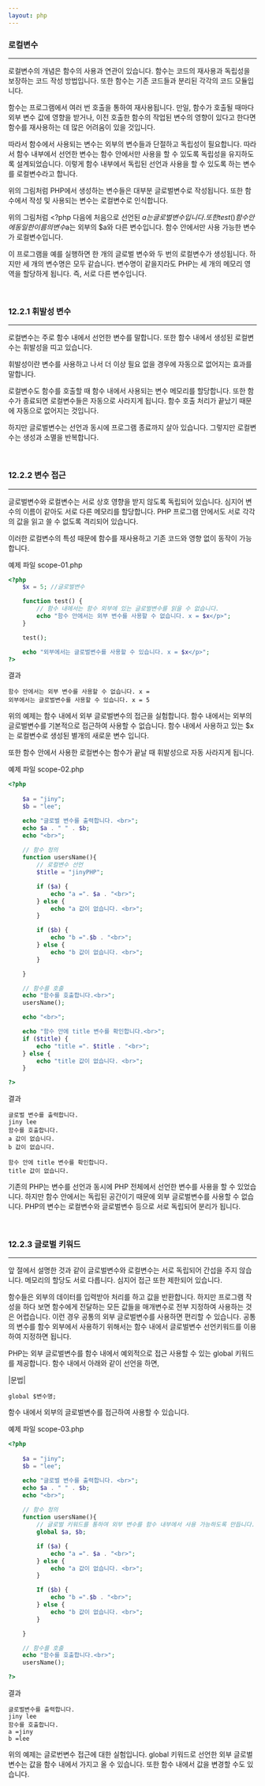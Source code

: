 ```yaml
---
layout: php
---
```

### 로컬변수
<hr>

로컬변수의 개념은 함수의 사용과 연관이 있습니다. 함수는 코드의 재사용과 독립성을 보장하는 코드 작성 방법입니다. 또한 함수는 기존 코드들과 분리된 각각의 코드 모듈입니다.  

함수는 프로그램에서 여러 번 호출을 통하여 재사용됩니다. 만일, 함수가 호출될 때마다 외부 변수 값에 영향을 받거나, 이전 호출한 함수의 작업된 변수의 영향이 있다고 한다면 함수를 재사용하는 데 많은 어려움이 있을 것입니다.  

따라서 함수에서 사용되는 변수는 외부의 변수들과 단절하고 독립성이 필요합니다. 따라서 함수 내부에서 선언한 변수는 함수 안에서만 사용을 할 수 있도록 독립성을 유지하도록 설계되었습니다. 이렇게 함수 내부에서 독립된 선언과 사용을 할 수 있도록 하는 변수를 로컬변수라고 합니다.  

위의 그림처럼 PHP에서 생성하는 변수들은 대부분 글로벌변수로 작성됩니다. 또한 함수에서 작성 및 사용되는 변수는 로컬변수로 인식합니다.  

위의 그림처럼 <?php 다음에 처음으로 선언된 $a는 글로벌변수입니다. 또한 test() 함수 안에 동일한 이름의 변수$a는 외부의 $a와 다른 변수입니다. 함수 안에서만 사용 가능한 변수가 로컬변수입니다.  

이 프로그램을 예를 실행하면 한 개의 글로벌 변수와 두 번의 로컬변수가 생성됩니다. 하지만 세 개의 변수명은 모두 같습니다. 변수명이 같을지라도 PHP는 세 개의 메모리 영역을 할당하게 됩니다. 즉, 서로 다른 변수입니다.  

<br>

### 12.2.1 휘발성 변수
<hr>

로컬변수는 주로 함수 내에서 선언한 변수를 말합니다. 또한 함수 내에서 생성된 로컬변수는 휘발성을 띠고 있습니다.  

휘발성이란 변수를 사용하고 나서 더 이상 필요 없을 경우에 자동으로 없어지는 효과를 말합니다.  

로컬변수도 함수를 호출할 때 함수 내에서 사용되는 변수 메모리를 할당합니다. 또한 함수가 종료되면 로컬변수들은 자동으로 사라지게 됩니다. 함수 호출 처리가 끝났기 때문에 자동으로 없어지는 것입니다.  

하지만 글로벌변수는 선언과 동시에 프로그램 종료까지 살아 있습니다. 그렇지만 로컬변수는 생성과 소멸을 반복합니다.  

<br>

### 12.2.2 변수 접근
<hr>

글로벌변수와 로컬변수는 서로 상호 영향을 받지 않도록 독립되어 있습니다. 심지어 변수의 이름이 같아도 서로 다른 메모리를 할당합니다. PHP 프로그램 안에서도 서로 각각의 값을 읽고 쓸 수 없도록 격리되어 있습니다.  

이러한 로컬변수의 특성 때문에 함수를 재사용하고 기존 코드와 영향 없이 동작이 가능합니다.   

예제 파일 scope-01.php
```php
<?php
	$x = 5; //글로벌변수 

	function test() {
		// 함수 내에서는 함수 외부에 있는 글로벌변수를 읽을 수 없습니다.
		echo "함수 안에서는 외부 변수를 사용할 수 없습니다. x = $x</p>";
	}

	test();

	echo "외부에서는 글로벌변수를 사용할 수 있습니다. x = $x</p>";
?> 
```

결과
```
함수 안에서는 외부 변수를 사용할 수 없습니다. x =
외부에서는 글로벌변수를 사용할 수 있습니다. x = 5
```

위의 예제는 함수 내에서 외부 글로벌변수의 접근을 실험합니다. 함수 내에서는 외부의 글로벌변수를 기본적으로 접근하여 사용할 수 없습니다. 함수 내에서 사용하고 있는 $x는 로컬변수로 생성된 별개의 새로운 변수 입니다.  

또한 함수 안에서 사용한 로컬변수는 함수가 끝날 때 휘발성으로 자동 사라지게 됩니다.  

예제 파일  scope-02.php
```php
<?php
	
	$a = "jiny";
	$b = "lee";

	echo "글로벌 변수를 출력합니다. <br>";
	echo $a . " " . $b;
	echo "<br>";
	
	// 함수 정의
	function usersName(){
		// 로컬변수 선언
		$title = "jinyPHP";

		if ($a) {
			echo "a =". $a . "<br>";			
		} else {
			echo "a 값이 없습니다. <br>";
		}

		if ($b) {
			echo "b =".$b . "<br>";
		} else {			
			echo "b 값이 없습니다. <br>";
		}

	}

	// 함수를 호출
	echo "함수를 호출합니다.<br>";
	usersName();

	echo "<br>";

	echo "함수 안에 title 변수를 확인합니다.<br>";
	if ($title) {
		echo "title =". $title . "<br>";			
	} else {
		echo "title 값이 없습니다. <br>";
	}

?>
```

결과
```
글로벌 변수를 출력합니다.
jiny lee
함수를 호출합니다.
a 값이 없습니다.
b 값이 없습니다.

함수 안에 title 변수를 확인합니다.
title 값이 없습니다. 
```

기존의 PHP는 변수를 선언과 동시에 PHP 전체에서 선언한 변수를 사용을 할 수 있었습니다. 하지만 함수 안에서는 독립된 공간이기 때문에 외부 글로벌변수를 사용할 수 없습니다. PHP의 변수는 로컬변수와 글로벌변수 등으로 서로 독립되어 분리가 됩니다.  

<br>

### 12.2.3 글로벌 키워드
<hr>

앞 절에서 설명한 것과 같이 글로벌변수와 로컬변수는 서로 독립되어 간섭을 주지 않습니다. 메모리의 할당도 서로 다릅니다. 심지어 접근 또한 제한되어 있습니다.  

함수들은 외부의 데이터를 입력받아 처리를 하고 값을 반환합니다. 하지만 프로그램 작성을 하다 보면 함수에게 전달하는 모든 값들을 매개변수로 전부 지정하여 사용하는 것은 어렵습니다. 이런 경우 공통의 외부 글로벌변수를 사용하면 편리할 수 있습니다. 공통의 변수를 함수 외부에서 사용하기 위해서는 함수 내에서 글로벌변수 선언키워드를 이용하여 지정하면 됩니다.  


PHP는 외부 글로벌변수를 함수 내에서 예외적으로 접근 사용할 수 있는 global 키워드를 제공합니다. 함수 내에서 아래와 같이 선언을 하면,  

|문법|
```
global $변수명;
```

함수 내에서 외부의 글로벌변수를 접근하여 사용할 수 있습니다.  

예제 파일 scope-03.php
```php
<?php
	
	$a = "jiny";
	$b = "lee";

	echo "글로벌 변수를 출력합니다. <br>";
	echo $a . " " . $b;
	echo "<br>";
	
	// 함수 정의
	function usersName(){
		// 글로벌 키워드를 통하여 외부 변수를 함수 내부에서 사용 가능하도록 만듭니다.
		global $a, $b;

		if ($a) {
			echo "a =". $a . "<br>";			
		} else {
			echo "a 값이 없습니다. <br>";
		}

		If ($b) {
			echo "b =".$b . "<br>";
		} else {			
			echo "b 값이 없습니다. <br>";
		}

	}

	// 함수를 호출
	echo "함수를 호출합니다.<br>";
	usersName();

?>
```

결과
```
글로벌변수를 출력합니다.
jiny lee
함수를 호출합니다.
a =jiny
b =lee
```

위의 예제는 글로번변수 접근에 대한 실험입니다. global 키워드로 선언한 외부 글로벌변수는 값을 함수 내에서 가지고 올 수 있습니다. 또한 함수 내에서 값을 변경할 수도 있습니다.  

<br><br>